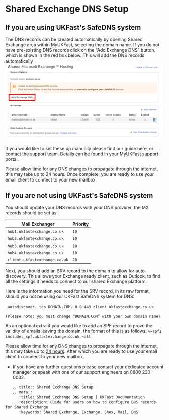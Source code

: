 # Shared Exchange DNS Setup

## If you are using UKFast's SafeDNS system

The DNS records can be created automatically by opening Shared Exchange area within MyUKFast, selecting the domain name. If you do not have pre-existing DNS records click on the “Add Exchange DNS” button, which is shown in the red box below. This will add the DNS records automatically
![ShexDNS](files/dns/dnsshexc.PNG)

If you would like to set these up manually please find our guide here, or contact the support team. Details can be found in your MyUKFast support portal.

Please allow time for any DNS changes to propagate through the internet, this may take up to 24 hours. Once complete, you are ready to use your email client to connect to your new mailbox.

## If you are not using UKFast's SafeDNS system

You should update your DNS records with your DNS provider, the MX records should be set as:

| **Mail Exchanger** | **Priority** |
| -------------- | -------- |
| `hub1.ukfastexchange.co.uk` | `10` |
| `hub2.ukfastexchange.co.uk` | `10` |
| `hub3.ukfastexchange.co.uk` | `10` |
| `hub4.ukfastexchange.co.uk` | `10` |
| `client.ukfastexchange.co.uk` | `20` |

Next, you should add an SRV record to the domain to allow for auto-discovery. This allows your Exchange ready client, such as Outlook, to find all the settings it needs to connect to our shared Exchange platform.

Here is the information you need for the SRV record, in its raw format, should you not be using our UKFast SafeDNS system for DNS:

`_autodiscover._tcp.DOMAIN.COM. 0 0 443 client.ukfastexchange.co.uk`

```
(Please note: you must change “DOMAIN.COM” with your own domain name)
```

As an optional extra if you would like to add an SPF record to prove the validity of emails leaving the domain, the format of this is as follows:
`v=spf1 include:_spf.ukfastexchange.co.uk ~all`

Please allow time for any DNS changes to propagate through the internet, this may take up to [24 hours](/domains/domains/dnspropagation). After which you are ready to use your email client to connect to your new mailbox.

* If you have any further questions please contact your dedicated account manager or speak with one of our support engineers on 0800 230 0032.

```eval_rst
   .. title:: Shared Exchange DNS Setup
   .. meta::
      :title: Shared Exchange DNS Setup | UKFast Documentation
      :description: Guide for users on how to configure DNS records for Shared Exchange
      :keywords: Shared Exchange, Exchange, Shex, Mail, DNS
```